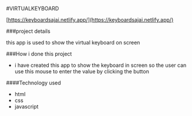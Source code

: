 #VIRTUALKEYBOARD

[https://keyboardsajai.netlify.app/](https://keyboardsajai.netlify.app/)

###project details

this app is used to show the virtual keyboard on screen 

###How i done this project
* i have created this app to show the keyboard in screen so the user can use this mouse to enter the value by clicking the button 

####Technology used
* html
* css
* javascript
